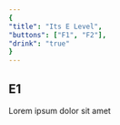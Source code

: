 ```yaml
---
{
"title": "Its E Level",
"buttons": ["F1", "F2"],
"drink": "true"
}
---
```


## E1

Lorem ipsum dolor sit amet